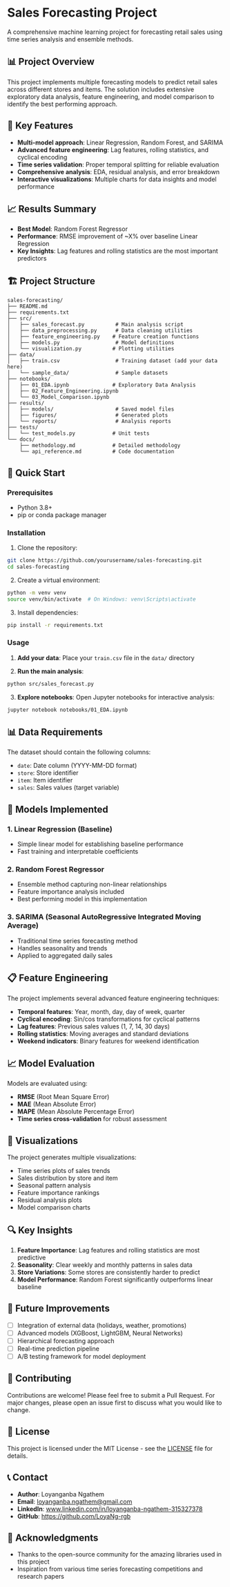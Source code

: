 # Sales Forecasting Project

A comprehensive machine learning project for forecasting retail sales using time series analysis and ensemble methods.

## 📊 Project Overview

This project implements multiple forecasting models to predict retail sales across different stores and items. The solution includes extensive exploratory data analysis, feature engineering, and model comparison to identify the best performing approach.

## 🎯 Key Features

- **Multi-model approach**: Linear Regression, Random Forest, and SARIMA
- **Advanced feature engineering**: Lag features, rolling statistics, and cyclical encoding
- **Time series validation**: Proper temporal splitting for reliable evaluation
- **Comprehensive analysis**: EDA, residual analysis, and error breakdown
- **Interactive visualizations**: Multiple charts for data insights and model performance

## 📈 Results Summary

- **Best Model**: Random Forest Regressor
- **Performance**: RMSE improvement of ~X% over baseline Linear Regression
- **Key Insights**: Lag features and rolling statistics are the most important predictors

## 🏗️ Project Structure

```
sales-forecasting/
├── README.md
├── requirements.txt
├── src/
│   ├── sales_forecast.py          # Main analysis script
│   ├── data_preprocessing.py      # Data cleaning utilities
│   ├── feature_engineering.py    # Feature creation functions
│   ├── models.py                  # Model definitions
│   └── visualization.py          # Plotting utilities
├── data/
│   ├── train.csv                  # Training dataset (add your data here)
│   └── sample_data/               # Sample datasets
├── notebooks/
│   ├── 01_EDA.ipynb              # Exploratory Data Analysis
│   ├── 02_Feature_Engineering.ipynb
│   └── 03_Model_Comparison.ipynb
├── results/
│   ├── models/                    # Saved model files
│   ├── figures/                   # Generated plots
│   └── reports/                   # Analysis reports
├── tests/
│   └── test_models.py            # Unit tests
└── docs/
    ├── methodology.md            # Detailed methodology
    └── api_reference.md          # Code documentation
```

## 🚀 Quick Start

### Prerequisites

- Python 3.8+
- pip or conda package manager

### Installation

1. Clone the repository:
```bash
git clone https://github.com/yourusername/sales-forecasting.git
cd sales-forecasting
```

2. Create a virtual environment:
```bash
python -m venv venv
source venv/bin/activate  # On Windows: venv\Scripts\activate
```

3. Install dependencies:
```bash
pip install -r requirements.txt
```

### Usage

1. **Add your data**: Place your `train.csv` file in the `data/` directory

2. **Run the main analysis**:
```bash
python src/sales_forecast.py
```

3. **Explore notebooks**: Open Jupyter notebooks for interactive analysis:
```bash
jupyter notebook notebooks/01_EDA.ipynb
```

## 📊 Data Requirements

The dataset should contain the following columns:
- `date`: Date column (YYYY-MM-DD format)
- `store`: Store identifier
- `item`: Item identifier  
- `sales`: Sales values (target variable)

## 🔧 Models Implemented

### 1. Linear Regression (Baseline)
- Simple linear model for establishing baseline performance
- Fast training and interpretable coefficients

### 2. Random Forest Regressor
- Ensemble method capturing non-linear relationships
- Feature importance analysis included
- Best performing model in this implementation

### 3. SARIMA (Seasonal AutoRegressive Integrated Moving Average)
- Traditional time series forecasting method
- Handles seasonality and trends
- Applied to aggregated daily sales

## 📋 Feature Engineering

The project implements several advanced feature engineering techniques:

- **Temporal features**: Year, month, day, day of week, quarter
- **Cyclical encoding**: Sin/cos transformations for cyclical patterns
- **Lag features**: Previous sales values (1, 7, 14, 30 days)
- **Rolling statistics**: Moving averages and standard deviations
- **Weekend indicators**: Binary features for weekend identification

## 📈 Model Evaluation

Models are evaluated using:
- **RMSE** (Root Mean Square Error)
- **MAE** (Mean Absolute Error) 
- **MAPE** (Mean Absolute Percentage Error)
- **Time series cross-validation** for robust assessment

## 🎨 Visualizations

The project generates multiple visualizations:
- Time series plots of sales trends
- Sales distribution by store and item
- Seasonal pattern analysis
- Feature importance rankings
- Residual analysis plots
- Model comparison charts

## 🔍 Key Insights

1. **Feature Importance**: Lag features and rolling statistics are most predictive
2. **Seasonality**: Clear weekly and monthly patterns in sales data
3. **Store Variations**: Some stores are consistently harder to predict
4. **Model Performance**: Random Forest significantly outperforms linear baseline

## 🚧 Future Improvements

- [ ] Integration of external data (holidays, weather, promotions)
- [ ] Advanced models (XGBoost, LightGBM, Neural Networks)
- [ ] Hierarchical forecasting approach
- [ ] Real-time prediction pipeline
- [ ] A/B testing framework for model deployment

## 🤝 Contributing

Contributions are welcome! Please feel free to submit a Pull Request. For major changes, please open an issue first to discuss what you would like to change.

## 📝 License

This project is licensed under the MIT License - see the [LICENSE](LICENSE) file for details.

## 📞 Contact

- **Author**: Loyanganba Ngathem
- **Email**: loyanganba.ngathem@gmail.com
- **LinkedIn**: www.linkedin.com/in/loyanganba-ngathem-315327378
- **GitHub**: https://github.com/LoyaNg-rgb

## 🙏 Acknowledgments

- Thanks to the open-source community for the amazing libraries used in this project
- Inspiration from various time series forecasting competitions and research papers
